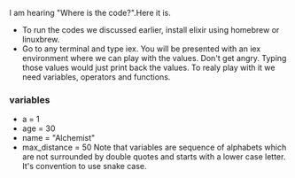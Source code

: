I am hearing "Where is the code?".Here it is.   
- To run the codes we discussed earlier, install elixir using homebrew or linuxbrew.
- Go to any terminal and type iex. You will be presented with an iex environment where we can play with the values.
Don't get angry. Typing those values would just print back the values.
To realy play with it we need variables, operators and functions.
### variables
- a = 1
- age = 30
- name = "Alchemist"  
- max_distance = 50
Note that variables are sequence of alphabets which are not surrounded by double quotes and starts with a lower case letter.  
It's convention to use snake case.